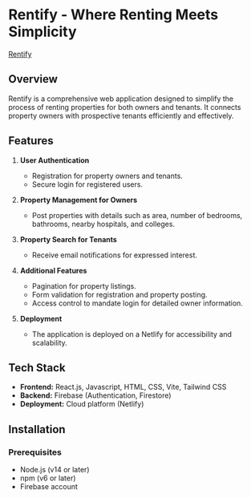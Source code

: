 # Rentify - Where Renting Meets Simplicity

[Rentify](https://statuesque-chimera-c4331c.netlify.app/)

## Overview
Rentify is a comprehensive web application designed to simplify the process of renting properties for both owners and tenants. 
It connects property owners with prospective tenants efficiently and effectively. 

## Features
1. **User Authentication**
   - Registration for property owners and tenants.
   - Secure login for registered users.

2. **Property Management for Owners**
   - Post properties with details such as area, number of bedrooms, bathrooms, nearby hospitals, and colleges.

3. **Property Search for Tenants**
   - Receive email notifications for expressed interest.

4. **Additional Features**
   - Pagination for property listings.
   - Form validation for registration and property posting.
   - Access control to mandate login for detailed owner information.

5. **Deployment**
   - The application is deployed on a Netlify for accessibility and scalability.

## Tech Stack
- **Frontend:** React.js, Javascript, HTML, CSS, Vite, Tailwind CSS
- **Backend:** Firebase (Authentication, Firestore)
- **Deployment:** Cloud platform (Netlify)

## Installation

### Prerequisites
- Node.js (v14 or later)
- npm (v6 or later)
- Firebase account

